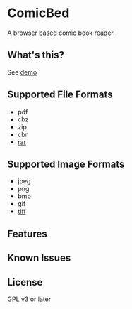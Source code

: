# ComicBed
A browser based comic book reader.

## What's this?
See [demo](http://seikichi.github.io/comicbed/#?url=comicbed/LH01_hq.pdf&screen.viewMode=TwoPage&screen.pageDirection=R2L)

## Supported File Formats
- pdf
- cbz
- zip
- cbr
- [rar](https://github.com/seikichi/unrar.js)

## Supported Image Formats
- jpeg
- png
- bmp
- gif
- [tiff](https://github.com/seikichi/tiff.js)

## Features

## Known Issues

## License
GPL v3 or later
